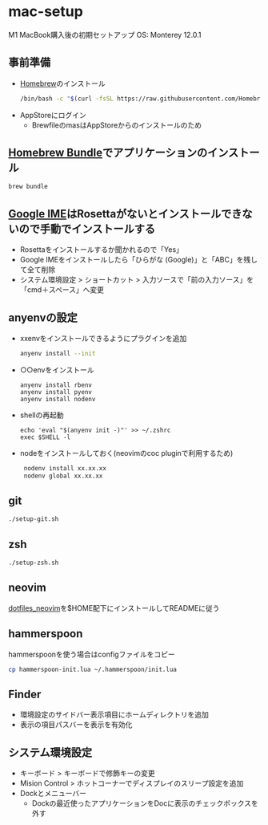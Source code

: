 # mac-setup

M1 MacBook購入後の初期セットアップ
OS: Monterey 12.0.1

## 事前準備

- [Homebrew](https://brew.sh/index_ja)のインストール
  ```sh
  /bin/bash -c "$(curl -fsSL https://raw.githubusercontent.com/Homebrew/install/HEAD/install.sh)"
  ```
- AppStoreにログイン
  - BrewfileのmasはAppStoreからのインストールのため

## [Homebrew Bundle](https://github.com/Homebrew/homebrew-bundle)でアプリケーションのインストール

```sh
brew bundle
```

## [Google IME](https://www.google.co.jp/ime/)はRosettaがないとインストールできないので手動でインストールする

- Rosettaをインストールするか聞かれるので「Yes」
- Google IMEをインストールしたら「ひらがな (Google)」と「ABC」を残して全て削除
- システム環境設定 > ショートカット > 入力ソースで「前の入力ソース」を「cmd＋スペース」へ変更

## anyenvの設定

- xxenvをインストールできるようにプラグインを追加
  ```sh
  anyenv install --init
  ```
- ○○envをインストール
  ```
  anyenv install rbenv
  anyenv install pyenv
  anyenv install nodenv
  ```
- shellの再起動
  ```
  echo 'eval "$(anyenv init -)"' >> ~/.zshrc
  exec $SHELL -l
  ```
- nodeをインストールしておく(neovimのcoc pluginで利用するため)
  ```sh
   nodenv install xx.xx.xx
   nodenv global xx.xx.xx
  ```

## git

```sh
./setup-git.sh
```

## zsh

```sh
./setup-zsh.sh
```

## neovim

[dotfiles_neovim](https://github.com/tabio/dotfiles_neovim)を$HOME配下にインストールしてREADMEに従う

## hammerspoon

hammerspoonを使う場合はconfigファイルをコピー
```sh
cp hammerspoon-init.lua ~/.hammerspoon/init.lua
```

## Finder

- 環境設定のサイドバー表示項目にホームディレクトリを追加
- 表示の項目パスバーを表示を有効化


## システム環境設定

- キーボード > キーボードで修飾キーの変更
- Mision Control > ホットコーナーでディスプレイのスリープ設定を追加
- Dockとメニューバー
  - Dockの最近使ったアプリケーションをDocに表示のチェックボックスを外す
